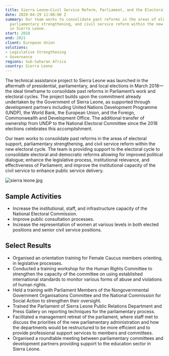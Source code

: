 ```yaml
---
title: Sierra Leone—Civil Service Reform, Parliament, and the Electoral Cycle
date: 2020-04-29 11:08:00 Z
summary: Our team works to consolidate past reforms in the areas of electoral support,
  parliamentary strengthening, and civil service reform within the new electoral cycle
  in Sierra Leone.
start: 2018
end: 2021
client: European Union
solutions:
- Legislative Strengthening
- Governance
regions: Sub-Saharan Africa
country: Sierra Leone
---
```


The technical assistance project to Sierra Leone was launched in the aftermath of presidential, parliamentary, and local elections in March 2018—the ideal timeframe to consolidate past reforms in Parliament’s work and electoral cycles. The project builds upon the commitment already undertaken by the Government of Sierra Leone, as supported through development partners including United Nations Development Programme (UNDP), the World Bank, the European Union, and the Foreign, Commonwealth and Development Office. The additional transfer of ownership from UNDP to the National Electoral Committee since the 2018 elections celebrates this accomplishment.

Our team works to consolidate past reforms in the areas of electoral support, parliamentary strengthening, and civil service reform within the new electoral cycle. The team is providing support to the electoral cycle to consolidate electoral and democratic reforms allowing for improved political dialogue; enhance the legislative process, institutional relevance, and effectiveness of Parliament; and improve the institutional capacity of the civil service to enhance public service delivery.

![sierra leone.jpg](/uploads/sierra%20leone.jpg)

## Sample Activities

* Increase the institutional, staff, and infrastructure capacity of the National Electoral Commission.
* Improve public consultation processes.
* Increase the representation of women at various levels in both elected positions and senior civil service positions.

## Select Results 

* Organised an orientation training for Female Caucus members orienting, in legislative processes.   
* Conducted a training workshop for the Human Rights Committee to strengthen the capacity of the committee on using established international standards to monitor various forms of abuse and violations of human rights.
* Held a training with Parliament Members of the Nongovernmental Government Organisations Committee and the National Commission for Social Action to strengthen their oversight. 
* Trained the Parliament of Sierra Leone Public Relations Department and Press Gallery on reporting techniques for the parliamentary process. 
* Facilitated a management retreat of the parliament, where staff met to discuss the priorities of the new parliamentary administration and how the departments would be restructured to be more efficient and to provide professional support services to members and committees. 
* Organised a roundtable meeting between parliamentary committees and development partners providing support to the education sector in Sierra Leone.